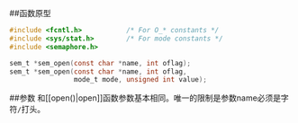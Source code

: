 ##函数原型
```c
#include <fcntl.h>           /* For O_* constants */
#include <sys/stat.h>        /* For mode constants */
#include <semaphore.h>

sem_t *sem_open(const char *name, int oflag);
sem_t *sem_open(const char *name, int oflag,
                mode_t mode, unsigned int value);
```
##参数
和[[open()|open]]函数参数基本相同。唯一的限制是参数name必须是字符`/`打头。